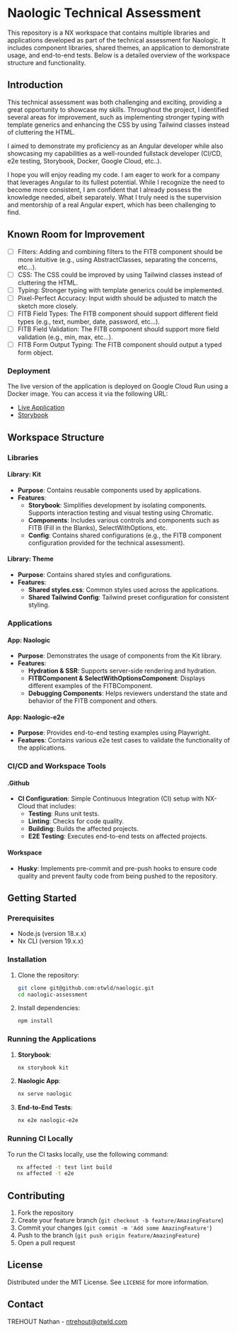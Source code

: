 # Naologic Technical Assessment

This repository is a NX workspace that contains multiple libraries and applications developed as part of the technical assessment for Naologic. It includes component libraries, shared themes, an application to demonstrate usage, and end-to-end tests. Below is a detailed overview of the workspace structure and functionality.

## Introduction

This technical assessment was both challenging and exciting, providing a great opportunity to showcase my skills. Throughout the project, I identified several areas for improvement, such as implementing stronger typing with template generics and enhancing the CSS by using Tailwind classes instead of cluttering the HTML.

I aimed to demonstrate my proficiency as an Angular developer while also showcasing my capabilities as a well-rounded fullstack developer (CI/CD, e2e testing, Storybook, Docker, Google Cloud, etc..).

I hope you will enjoy reading my code. I am eager to work for a company that leverages Angular to its fullest potential. While I recognize the need to become more consistent, I am confident that I already possess the knowledge needed, albeit separately. What I truly need is the supervision and mentorship of a real Angular expert, which has been challenging to find.

## Known Room for Improvement

- [ ] Filters: Adding and combining filters to the FITB component should be more intuitive (e.g., using AbstractClasses, separating the concerns, etc...).
- [ ] CSS: The CSS could be improved by using Tailwind classes instead of cluttering the HTML.
- [ ] Typing: Stronger typing with template generics could be implemented.
- [ ] Pixel-Perfect Accuracy: Input width should be adjusted to match the sketch more closely.
- [ ] FITB Field Types: The FITB component should support different field types (e.g., text, number, date, password, etc...).
- [ ] FITB Field Validation: The FITB component should support more field validation (e.g., min, max, etc...).
- [ ] FITB Form Output Typing: The FITB component should output a typed form object.

### Deployment

The live version of the application is deployed on Google Cloud Run using a Docker image. You can access it via the following URL:

- [Live Application](https://naologic-csx7mnamxa-uc.a.run.app/)
- [Storybook](https://naologic-csx7mnamxa-uc.a.run.app/storybook)

## Workspace Structure

### Libraries

#### Library: Kit

- **Purpose**: Contains reusable components used by applications.
- **Features**:
  - **Storybook**: Simplifies development by isolating components. Supports interaction testing and visual testing using Chromatic.
  - **Components**: Includes various controls and components such as FITB (Fill in the Blanks), SelectWithOptions, etc.
  - **Config**: Contains shared configurations (e.g., the FITB component configuration provided for the technical assessment).

#### Library: Theme

- **Purpose**: Contains shared styles and configurations.
- **Features**:
  - **Shared styles.css**: Common styles used across the applications.
  - **Shared Tailwind Config**: Tailwind preset configuration for consistent styling.

### Applications

#### App: Naologic

- **Purpose**: Demonstrates the usage of components from the Kit library.
- **Features**:
  - **Hydration & SSR**: Supports server-side rendering and hydration.
  - **FITBComponent & SelectWithOptionsComponent**: Displays different examples of the FITBComponent.
  - **Debugging Components**: Helps reviewers understand the state and behavior of the FITB component and others.

#### App: Naologic-e2e

- **Purpose**: Provides end-to-end testing examples using Playwright.
- **Features**: Contains various e2e test cases to validate the functionality of the applications.

### CI/CD and Workspace Tools

#### .Github

- **CI Configuration**: Simple Continuous Integration (CI) setup with NX-Cloud that includes:
  - **Testing**: Runs unit tests.
  - **Linting**: Checks for code quality.
  - **Building**: Builds the affected projects.
  - **E2E Testing**: Executes end-to-end tests on affected projects.

#### Workspace

- **Husky**: Implements pre-commit and pre-push hooks to ensure code quality and prevent faulty code from being pushed to the repository.

## Getting Started

### Prerequisites

- Node.js (version 18.x.x)
- Nx CLI (version 19.x.x)

### Installation

1. Clone the repository:

   ```sh
   git clone git@github.com:otwld/naologic.git
   cd naologic-assessment
   ```

2. Install dependencies:
   ```sh
   npm install
   ```

### Running the Applications

1. **Storybook**:

   ```sh
   nx storybook kit
   ```

2. **Naologic App**:

   ```sh
   nx serve naologic
   ```

3. **End-to-End Tests**:
   ```sh
   nx e2e naologic-e2e
   ```

### Running CI Locally

To run the CI tasks locally, use the following command:

```sh
   nx affected -t test lint build
   nx affected -t e2e
```

## Contributing

1. Fork the repository
2. Create your feature branch (`git checkout -b feature/AmazingFeature`)
3. Commit your changes (`git commit -m 'Add some AmazingFeature'`)
4. Push to the branch (`git push origin feature/AmazingFeature`)
5. Open a pull request

## License

Distributed under the MIT License. See `LICENSE` for more information.

## Contact

TREHOUT Nathan - [ntrehout@otwld.com](mailto:ntrehout@otwld.com)
